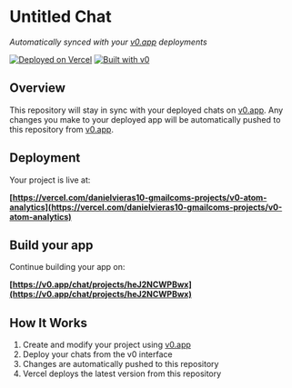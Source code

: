 # Untitled Chat

*Automatically synced with your [v0.app](https://v0.app) deployments*

[![Deployed on Vercel](https://img.shields.io/badge/Deployed%20on-Vercel-black?style=for-the-badge&logo=vercel)](https://vercel.com/danielvieras10-gmailcoms-projects/v0-atom-analytics)
[![Built with v0](https://img.shields.io/badge/Built%20with-v0.app-black?style=for-the-badge)](https://v0.app/chat/projects/heJ2NCWPBwx)

## Overview

This repository will stay in sync with your deployed chats on [v0.app](https://v0.app).
Any changes you make to your deployed app will be automatically pushed to this repository from [v0.app](https://v0.app).

## Deployment

Your project is live at:

**[https://vercel.com/danielvieras10-gmailcoms-projects/v0-atom-analytics](https://vercel.com/danielvieras10-gmailcoms-projects/v0-atom-analytics)**

## Build your app

Continue building your app on:

**[https://v0.app/chat/projects/heJ2NCWPBwx](https://v0.app/chat/projects/heJ2NCWPBwx)**

## How It Works

1. Create and modify your project using [v0.app](https://v0.app)
2. Deploy your chats from the v0 interface
3. Changes are automatically pushed to this repository
4. Vercel deploys the latest version from this repository
